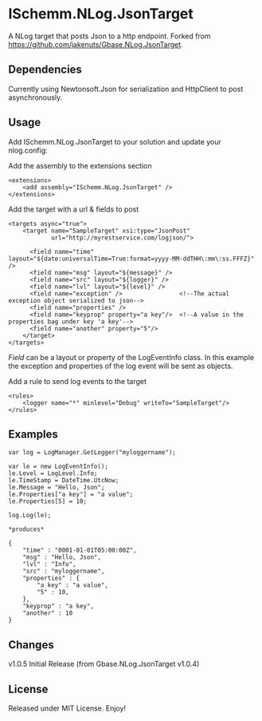 ISchemm.NLog.JsonTarget
=======================

A NLog target that posts Json to a http endpoint.
Forked from https://github.com/jakenuts/Gbase.NLog.JsonTarget.

Dependencies
------------

Currently using Newtonsoft.Json for serialization and HttpClient to post asynchronously.

Usage
-----

Add ISchemm.NLog.JsonTarget to your solution and update your nlog.config:

Add the assembly to the extensions section

    <extensions>
        <add assembly="ISchemm.NLog.JsonTarget" />
    </extensions>

Add the target with a url & fields to post

    <targets async="true">
        <target name="SampleTarget" xsi:type="JsonPost"
                url="http://myrestservice.com/logjson/">

          <field name="time" layout="${date:universalTime=True:format=yyyy-MM-ddTHH\:mm\:ss.FFFZ}" />
          <field name="msg" layout="${message}" />
          <field name="src" layout="${logger}" />
          <field name="lvl" layout="${level}" />
          <field name="exception" />                <!--The actual exception object serialized to json-->
          <field name="properties" /> 
          <field name="keyprop" property="a key"/>  <!--A value in the properties bag under key 'a key'-->
          <field name="another" property="5"/>  
        </target>
    </targets>

*Field* can be a layout or property of the LogEventInfo class. In this example the exception and properties
of the log event will be sent as objects.

Add a rule to send log events to the target

    <rules>
        <logger name="*" minlevel="Debug" writeTo="SampleTarget"/>
    </rules>


Examples
--------

    var log = LogManager.GetLogger("myloggername");

    var le = new LogEventInfo();
    le.Level = LogLevel.Info;
    le.TimeStamp = DateTime.UtcNow;
    le.Message = "Hello, Json";
    le.Properties["a key"] = "a value";
    le.Properties[5] = 10;

    log.Log(le);

    *produces*

    { 
        "time" : "0001-01-01T05:00:00Z",
        "msg" : "Hello, Json",
        "lvl" : "Info",
        "src" : "myloggername",
        "properties" : { 
            "a key" : "a value",
            "5" : 10,
        },
        "keyprop" : "a key",
        "another" : 10
    }


Changes
-------

v1.0.5 Initial Release (from Gbase.NLog.JsonTarget v1.0.4)

License
--------

Released under MIT License. Enjoy!
